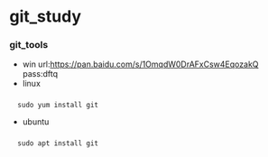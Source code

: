 # git_study
### git_tools
* win
url:https://pan.baidu.com/s/1OmqdW0DrAFxCsw4EqozakQ
pass:dftq
* linux
### 
      sudo yum install git
* ubuntu
###
      sudo apt install git
